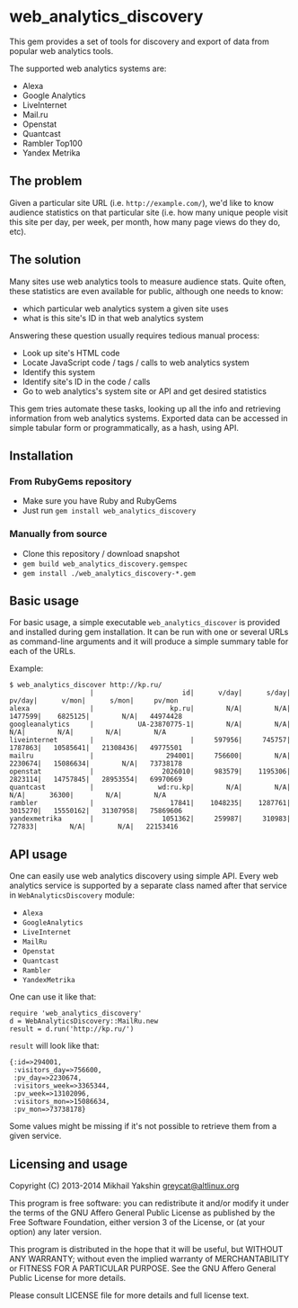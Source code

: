 # web_analytics_discovery

This gem provides a set of tools for discovery and export of data from
popular web analytics tools.

The supported web analytics systems are:

* Alexa
* Google Analytics
* LiveInternet
* Mail.ru
* Openstat
* Quantcast
* Rambler Top100
* Yandex Metrika

## The problem

Given a particular site URL (i.e. `http://example.com/`), we'd like to
know audience statistics on that particular site (i.e. how many unique
people visit this site per day, per week, per month, how many page views
do they do, etc).

## The solution

Many sites use web analytics tools to measure audience stats. Quite
often, these statistics are even available for public, although one needs to know:

* which particular web analytics system a given site uses
* what is this site's ID in that web analytics system

Answering these question usually requires tedious manual process:

* Look up site's HTML code
* Locate JavaScript code / tags / calls to web analytics system
* Identify this system
* Identify site's ID in the code / calls
* Go to web analytics's system site or API and get desired statistics

This gem tries automate these tasks, looking up all the info and
retrieving information from web analytics systems. Exported data can
be accessed in simple tabular form or programmatically, as a hash,
using API.

## Installation

### From RubyGems repository

* Make sure you have Ruby and RubyGems
* Just run `gem install web_analytics_discovery`

### Manually from source

* Clone this repository / download snapshot
* `gem build web_analytics_discovery.gemspec`
* `gem install ./web_analytics_discovery-*.gem`

## Basic usage

For basic usage, a simple executable `web_analytics_discover` is
provided and installed during gem installation. It can be run with one
or several URLs as command-line arguments and it will produce a simple
summary table for each of the URLs.

Example:

    $ web_analytics_discover http://kp.ru/
                        |                      id|      v/day|      s/day|     pv/day|      v/mon|      s/mon|     pv/mon
    alexa               |                   kp.ru|        N/A|        N/A|    1477599|    6825125|        N/A|   44974428
    googleanalytics     |           UA-23870775-1|        N/A|        N/A|        N/A|        N/A|        N/A|        N/A
    liveinternet        |                        |     597956|     745757|    1787863|   10585641|   21308436|   49775501
    mailru              |                  294001|     756600|        N/A|    2230674|   15086634|        N/A|   73738178
    openstat            |                 2026010|     983579|    1195306|    2823114|   14757845|   28953554|   69970669
    quantcast           |                wd:ru.kp|        N/A|        N/A|        N/A|      36300|        N/A|        N/A
    rambler             |                   17841|    1048235|    1287761|    3015270|   15550162|   31307958|   75869606
    yandexmetrika       |                 1051362|     259987|     310983|     727833|        N/A|        N/A|   22153416

## API usage

One can easily use web analytics discovery using simple API. Every web
analytics service is supported by a separate class named after that
service in `WebAnalyticsDiscovery` module:

* `Alexa`
* `GoogleAnalytics`
* `LiveInternet`
* `MailRu`
* `Openstat`
* `Quantcast`
* `Rambler`
* `YandexMetrika`

One can use it like that:

    require 'web_analytics_discovery'
    d = WebAnalyticsDiscovery::MailRu.new
    result = d.run('http://kp.ru/')

`result` will look like that:

    {:id=>294001,
     :visitors_day=>756600,
     :pv_day=>2230674,
     :visitors_week=>3365344,
     :pv_week=>13102096,
     :visitors_mon=>15086634,
     :pv_mon=>73738178}

Some values might be missing if it's not possible to retrieve them
from a given service.

## Licensing and usage

Copyright (C) 2013-2014  Mikhail Yakshin <greycat@altlinux.org>

This program is free software: you can redistribute it and/or modify
it under the terms of the GNU Affero General Public License as
published by the Free Software Foundation, either version 3 of the
License, or (at your option) any later version.

This program is distributed in the hope that it will be useful, but
WITHOUT ANY WARRANTY; without even the implied warranty of
MERCHANTABILITY or FITNESS FOR A PARTICULAR PURPOSE. See the GNU
Affero General Public License for more details.

Please consult LICENSE file for more details and full license text.
